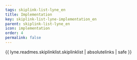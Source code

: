 ```yaml
---
tags: skiplink-list-lyne_en
title: Implementation
key: skiplink-list-lyne-implementation_en
parent: skiplink-list-lyne_en
icon: implementation
order: 4
permalink: false  
---
```

{{ lyne.readmes.skiplinklist.skiplinklist | absolutelinks | safe }}


